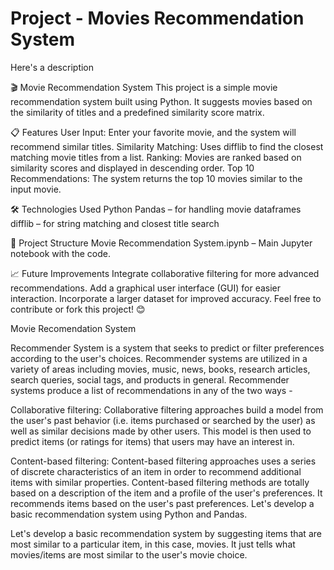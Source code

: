 # Project - Movies Recommendation System
Here's a description

🎬 Movie Recommendation System
This project is a simple movie recommendation system built using Python. It suggests movies based on the similarity of titles and a predefined similarity score matrix.

📋 Features
  User Input: Enter your favorite movie, and the system will recommend similar titles.
  Similarity Matching: Uses difflib to find the closest matching movie titles from a list.
  Ranking: Movies are ranked based on similarity scores and displayed in descending order.
  Top 10 Recommendations: The system returns the top 10 movies similar to the input movie.
  
🛠️ Technologies Used
  Python
  Pandas – for handling movie dataframes
  difflib – for string matching and closest title search
  
📂 Project Structure
  Movie Recommendation System.ipynb – Main Jupyter notebook with the code.
  
📈 Future Improvements
  Integrate collaborative filtering for more advanced recommendations.
  Add a graphical user interface (GUI) for easier interaction.
  Incorporate a larger dataset for improved accuracy.
  Feel free to contribute or fork this project! 😊

Movie Recomendation System

Recommender System is a system that seeks to predict or filter preferences according to the user's choices. Recommender systems are utilized in a variety of areas including movies, music, news, books, research articles, search queries, social tags, and products in general. Recommender systems produce a list of recommendations in any of the two ways -

Collaborative filtering: Collaborative filtering approaches build a model from the user's past behavior (i.e. items purchased or searched by the user) as well as similar decisions made by other users. This model is then used to predict items (or ratings for items) that users may have an interest in.

Content-based filtering: Content-based filtering approaches uses a series of discrete characteristics of an item in order to recommend additional items with similar properties. Content-based filtering methods are totally based on a description of the item and a profile of the user's preferences. It recommends items based on the user's past preferences. Let's develop a basic recommendation system using Python and Pandas.

Let's develop a basic recommendation system by suggesting items that are most similar to a particular item, in this case, movies. It just tells what movies/items are most similar to the user's movie choice.
